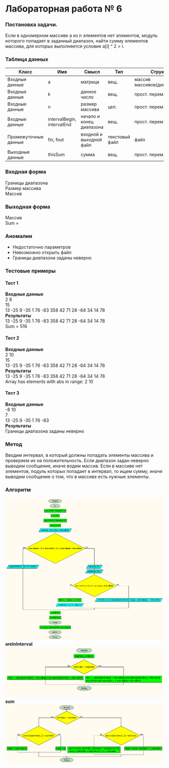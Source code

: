 # Лабораторная работа № 6

### Постановка задачи.
Если в одномерном массиве a из n элементов нет элементов, модуль которого попадает в заданный диапазон, найти сумму элементов массива, для которых выполняется условие a[i] ^ 2 > i. 

### Таблица данных
| **Класс**            | **Имя**                    | **Смысл**                | **Тип**        | **Структура**                   |
|----------------------|----------------------------|--------------------------|----------------|---------------------------------|
| Входные данные       | a                          | матрица                  | вещ\.          | массив массивов\(динамических\) |
| Входные данные       | k                          | данное число             | вещ\.          | прост\. перем\.                 |
| Входные данные       |  n                         | размер массива           | цел\.          | прост\. перем\.                 |
| Входные данные       | intervalBegin, intervalEnd | начало и конец диапазона | вещ\.          | прост\. перем\.                 |
| Промежуточные данные | fin, fout                  | входной и выходной файл  | текстовый файл | файл                            |
| Выходные данные      | thisSum                    | сумма                    | вещ\.          | прост\. перем\.                 |

### Входная форма
Границы диапазона \
Размер массива \
Массив 
### Выходная форма
Массив \
Sum =  
### Аномалии
- Недостаточно параметров
- Невозможно открыть файл
- Границы диапазона заданы неверно
### Тестовые примеры
#### Тест 1
**Входные данные** \
2 8 \
15 \
13 -25 9 -35 1 76 -83 358 42 71 28 -64 34 14 78 \
**Результаты** \
13  -25  9  -35  1  76  -83  358  42  71  28  -64  34  14  78   \
Sum = 516
#### Тест 2
**Входные данные** \
2 10 \
15 \
13 -25 9 -35 1 76 -83 358 42 71 28 -64 34 14 78 \
**Результаты** \
13  -25  9  -35  1  76  -83  358  42  71  28  -64  34  14  78   \
Array has elements with abs in range: 2 10
#### Тест 3
**Входные данные** \
-8 10 \
7 \
13 -25 9 -35 1 76 -83 \
**Результаты** \
Границы диапазона заданы неверно
### Метод
Вводим интервал, в который должны попадать элементы массива и проверяем их на положительность. 
Если диапазон задан неверно выводим сообщение, иначе водим массив. 
Если в массиве нет элементов, подуль которых попадает в интервал, то ищем сумму, иначе  выводим сообщение о том, что в массиве есть нужные элементы.
### Алгоритм
![Алгоритм](program.bmp) \
**areInInterval** \
![areInInterval](areInInterval.bmp) \
**sum** \
![sum](sum.bmp)
